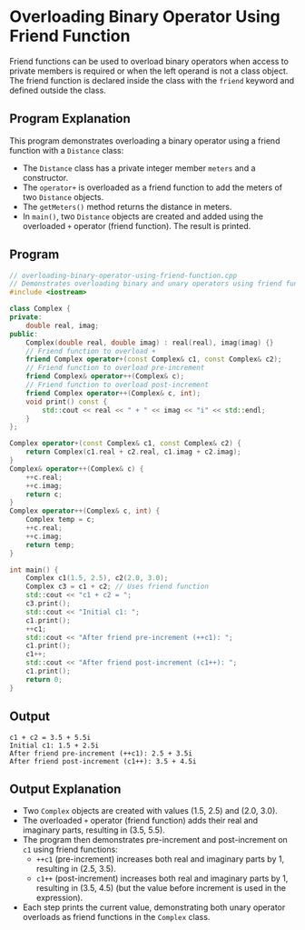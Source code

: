 # Overloading Binary Operator Using Friend Function

Friend functions can be used to overload binary operators when access to private members is required or when the left operand is not a class object. The friend function is declared inside the class with the `friend` keyword and defined outside the class. 

## Program Explanation

This program demonstrates overloading a binary operator using a friend function with a `Distance` class:

- The `Distance` class has a private integer member `meters` and a constructor.
- The `operator+` is overloaded as a friend function to add the meters of two `Distance` objects.
- The `getMeters()` method returns the distance in meters.
- In `main()`, two `Distance` objects are created and added using the overloaded `+` operator (friend function). The result is printed. 

## Program

```cpp
// overloading-binary-operator-using-friend-function.cpp
// Demonstrates overloading binary and unary operators using friend functions for Complex numbers
#include <iostream>

class Complex {
private:
    double real, imag;
public:
    Complex(double real, double imag) : real(real), imag(imag) {}
    // Friend function to overload +
    friend Complex operator+(const Complex& c1, const Complex& c2);
    // Friend function to overload pre-increment
    friend Complex& operator++(Complex& c);
    // Friend function to overload post-increment
    friend Complex operator++(Complex& c, int);
    void print() const {
        std::cout << real << " + " << imag << "i" << std::endl;
    }
};

Complex operator+(const Complex& c1, const Complex& c2) {
    return Complex(c1.real + c2.real, c1.imag + c2.imag);
}
Complex& operator++(Complex& c) {
    ++c.real;
    ++c.imag;
    return c;
}
Complex operator++(Complex& c, int) {
    Complex temp = c;
    ++c.real;
    ++c.imag;
    return temp;
}

int main() {
    Complex c1(1.5, 2.5), c2(2.0, 3.0);
    Complex c3 = c1 + c2; // Uses friend function
    std::cout << "c1 + c2 = ";
    c3.print();
    std::cout << "Initial c1: ";
    c1.print();
    ++c1;
    std::cout << "After friend pre-increment (++c1): ";
    c1.print();
    c1++;
    std::cout << "After friend post-increment (c1++): ";
    c1.print();
    return 0;
}
```

## Output

```
c1 + c2 = 3.5 + 5.5i
Initial c1: 1.5 + 2.5i
After friend pre-increment (++c1): 2.5 + 3.5i
After friend post-increment (c1++): 3.5 + 4.5i
```

## Output Explanation

- Two `Complex` objects are created with values (1.5, 2.5) and (2.0, 3.0).
- The overloaded `+` operator (friend function) adds their real and imaginary parts, resulting in (3.5, 5.5).
- The program then demonstrates pre-increment and post-increment on `c1` using friend functions:
  - `++c1` (pre-increment) increases both real and imaginary parts by 1, resulting in (2.5, 3.5).
  - `c1++` (post-increment) increases both real and imaginary parts by 1, resulting in (3.5, 4.5) (but the value before increment is used in the expression).
- Each step prints the current value, demonstrating both unary operator overloads as friend functions in the `Complex` class. 
